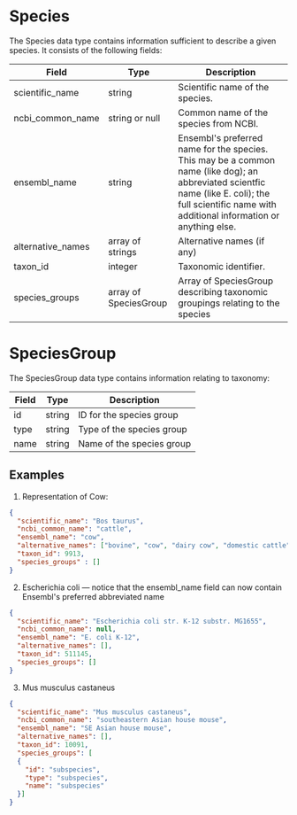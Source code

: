 # Species

The Species data type contains information sufficient to describe a given species. It consists of the following fields:

| Field                     | Type                  | Description                               | 
|---------------------------|-----------------------|-------------------------------------------|
| scientific_name           | string                | Scientific name of the species.           
| ncbi_common_name          | string or null        | Common name of the species from NCBI.     
| ensembl_name              | string                | Ensembl's preferred name for the species.  This may be a common name (like dog); an abbreviated scientfic name (like E. coli); the full scientific name with additional information or anything else.       
| alternative_names         | array of strings      | Alternative names (if any)                 
| taxon_id                  | integer               | Taxonomic identifier. 
| species_groups            | array of SpeciesGroup | Array of SpeciesGroup describing taxonomic groupings relating to the species


# SpeciesGroup

The SpeciesGroup data type contains information relating to taxonomy:

| Field         | Type                   | Description                               | 
|---------------|------------------------|-------------------------------------------|
| id            | string                 | ID for the species group           
| type          | string                 | Type of the species group   
| name          | string                 | Name of the species group     


## Examples

1. Representation of Cow:

```json
{
  "scientific_name": "Bos taurus",
  "ncbi_common_name": "cattle",
  "ensembl_name": "cow",
  "alternative_names": ["bovine", "cow", "dairy cow", "domestic cattle", "domestic cow"],
  "taxon_id": 9913,
  "species_groups" : []
}
```

2. Escherichia coli — notice that the ensembl_name field can now contain Ensembl's preferred abbreviated name

```json
{
  "scientific_name": "Escherichia coli str. K-12 substr. MG1655",
  "ncbi_common_name": null, 
  "ensembl_name": "E. coli K-12",
  "alternative_names": [],
  "taxon_id": 511145,
  "species_groups": []
}
```

3. Mus musculus castaneus

```json
{
  "scientific_name": "Mus musculus castaneus",
  "ncbi_common_name": "southeastern Asian house mouse", 
  "ensembl_name": "SE Asian house mouse",
  "alternative_names": [],
  "taxon_id": 10091,
  "species_groups": [ 
  {
    "id": "subspecies",
    "type": "subspecies",
    "name": "subspecies"
  }]
}
```


